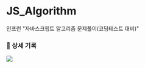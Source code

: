 # JS_Algorithm

<p>인프런 "자바스크립트 알고리즘 문제풀이(코딩테스트 대비)"</P>

### 📒 상세 기록
<p>
  <a href="https://velog.io/@arthur/series/Algorithm"><img src="https://img.shields.io/badge/section01-11B48A?style=flat-square&logo=Vimeo&logoColor=white&link=https://velog.io/@arthur/series/Algorithm"/></a>&nbsp
</p>
